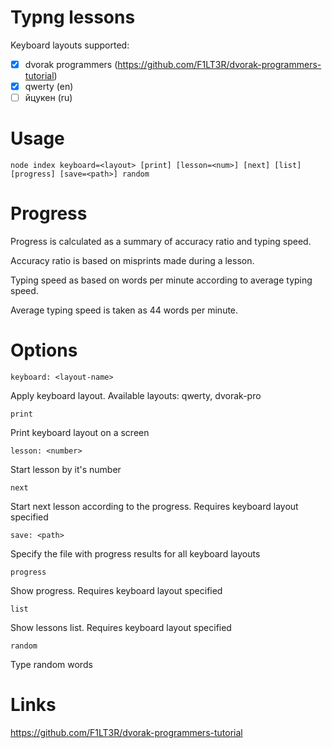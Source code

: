 # Typng lessons

Keyboard layouts supported:
- [X] dvorak programmers (https://github.com/F1LT3R/dvorak-programmers-tutorial)
- [X] qwerty (en)
- [ ] йцукен (ru)

# Usage

```
node index keyboard=<layout> [print] [lesson=<num>] [next] [list] [progress] [save=<path>] random
```

# Progress

Progress is calculated as a summary of accuracy ratio and typing speed.

Accuracy ratio is based on misprints made during a lesson.

Typing speed as based on words per minute according to average typing speed.

Average typing speed is taken as 44 words per minute.

# Options

`keyboard: <layout-name>`

Apply keyboard layout. Available layouts: qwerty, dvorak-pro

`print`

Print keyboard layout on a screen

`lesson: <number>`

Start lesson by it's number

`next`

Start next lesson according to the progress. Requires keyboard layout specified

`save: <path>`

Specify the file with progress results for all keyboard layouts

`progress`

Show progress. Requires keyboard layout specified

`list`

Show lessons list. Requires keyboard layout specified

`random`

Type random words

# Links

https://github.com/F1LT3R/dvorak-programmers-tutorial
